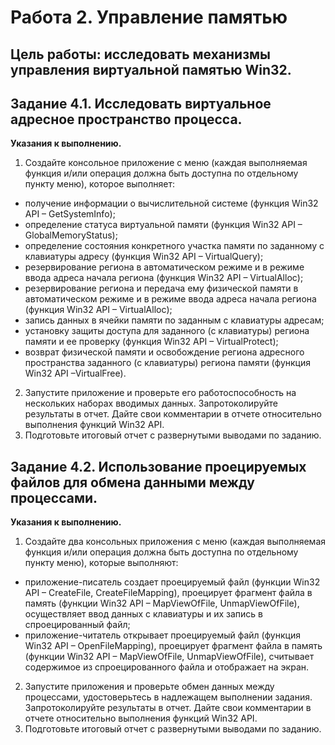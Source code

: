 # Работа 2. Управление памятью  
## Цель работы: исследовать механизмы управления виртуальной памятью Win32.  
## Задание 4.1. Исследовать виртуальное адресное пространство процесса.  
**Указания к выполнению.**
1. Создайте консольное приложение с меню (каждая выполняемая
функция и/или операция должна быть доступна по отдельному пункту
меню), которое выполняет:  
- получение информации о вычислительной системе (функция
Win32 API – GetSystemInfo);
- определение статуса виртуальной памяти (функция Win32 API –
GlobalMemoryStatus);
- определение состояния конкретного участка памяти по
заданному с клавиатуры адресу (функция Win32 API –
VirtualQuery);
- резервирование региона в автоматическом режиме и в режиме
ввода адреса начала региона (функция Win32 API – VirtualAlloc);
- резервирование региона и передача ему физической памяти в
автоматическом режиме и в режиме ввода адреса начала региона
(функция Win32 API – VirtualAlloc);
- запись данных в ячейки памяти по заданным с клавиатуры
адресам;
- установку защиты доступа для заданного (с клавиатуры) региона
памяти и ее проверку (функция Win32 API – VirtualProtect);
- возврат физической памяти и освобождение региона адресного
пространства заданного (с клавиатуры) региона памяти (функция
Win32 API –VirtualFree).
2. Запустите приложение и проверьте его работоспособность на
нескольких наборах вводимых данных. Запротоколируйте результаты в
отчет. Дайте свои комментарии в отчете относительно выполнения
функций Win32 API.
3. Подготовьте итоговый отчет с развернутыми выводами по
заданию.  
## Задание 4.2. Использование проецируемых файлов для обмена данными между процессами.
**Указания к выполнению.**
1. Создайте два консольных приложения с меню (каждая
выполняемая функция и/или операция должна быть доступна по
отдельному пункту меню), которые выполняют:
- приложение-писатель создает проецируемый файл (функции
Win32 API – CreateFile, CreateFileMapping), проецирует
фрагмент файла в память (функции Win32 API – MapViewOfFile,
UnmapViewOfFile), осуществляет ввод данных с клавиатуры и их
запись в спроецированный файл;
- приложение-читатель открывает проецируемый файл (функция
Win32 API – OpenFileMapping), проецирует фрагмент файла в
память (функции Win32 API – MapViewOfFile,
UnmapViewOfFile), считывает содержимое из спроецированного
файла и отображает на экран.
2. Запустите приложения и проверьте обмен данных между
процессами, удостоверьтесь в надлежащем выполнении задания.
Запротоколируйте результаты в отчет. Дайте свои комментарии в отчете
относительно выполнения функций Win32 API.
3. Подготовьте итоговый отчет с развернутыми выводами по
заданию.